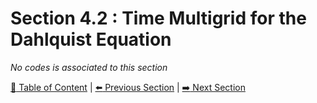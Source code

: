 # Section 4.2 : Time Multigrid for the Dahlquist Equation

_No codes is associated to this section_

[:book: Table of Content](../README.md) | [:arrow_left: Previous Section](../sec4.1/README.md) | [:arrow_right: Next Section](../sec4.3/README.md)